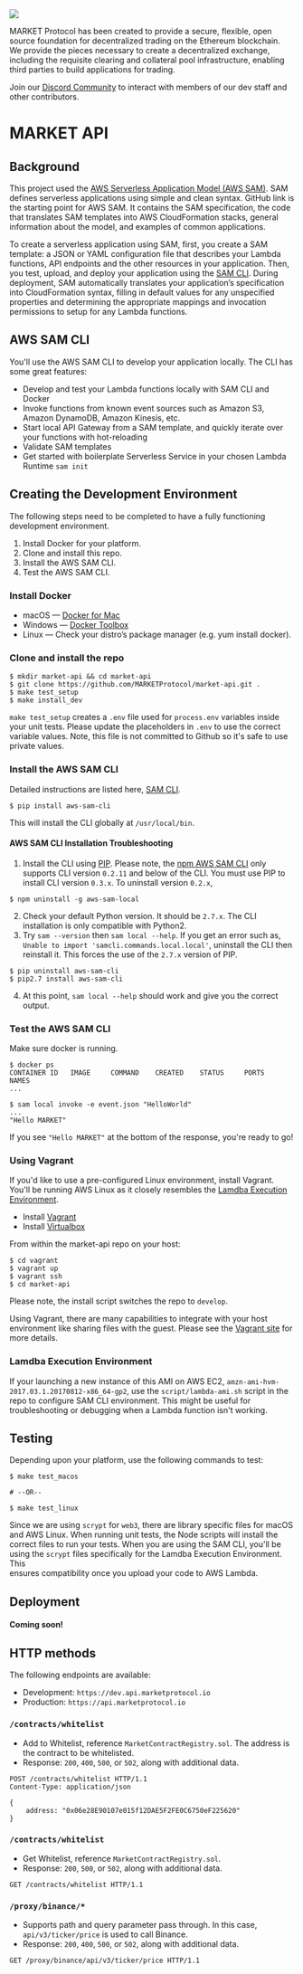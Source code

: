 <img src="https://github.com/MARKETProtocol/dApp/blob/master/src/img/MARKETProtocol-Light.png?raw=true" align="middle">

MARKET Protocol has been created to provide a secure, flexible, open source foundation for decentralized trading on the Ethereum blockchain. We provide the pieces necessary to create a decentralized exchange, including the requisite clearing and collateral pool infrastructure, enabling third parties to build applications for trading.

Join our [Discord Community](https://www.marketprotocol.io/discord) to interact with members of our dev staff and other contributors.

# MARKET API

## Background
This project used the [AWS Serverless Application Model (AWS SAM)](https://github.com/awslabs/serverless-application-model). SAM defines serverless applications using simple and clean syntax. GitHub link is the starting point for AWS SAM. It contains the SAM specification, the code that translates SAM templates into AWS CloudFormation stacks, general information about the model, and examples of common applications.

To create a serverless application using SAM, first, you create a SAM template: a JSON or YAML configuration file that describes your Lambda functions, API endpoints and the other resources in your application. Then, you test, upload, and deploy your application using the [SAM CLI](https://github.com/awslabs/aws-sam-cli). During deployment, SAM automatically translates your application’s specification into CloudFormation syntax, filling in default values for any unspecified properties and determining the appropriate mappings and invocation permissions to setup for any Lambda functions.

## AWS SAM CLI
You'll use the AWS SAM CLI to develop your application locally. The CLI has some great features:

- Develop and test your Lambda functions locally with SAM CLI and Docker
- Invoke functions from known event sources such as Amazon S3, Amazon DynamoDB, Amazon Kinesis, etc.
- Start local API Gateway from a SAM template, and quickly iterate over your functions with hot-reloading
- Validate SAM templates
- Get started with boilerplate Serverless Service in your chosen Lambda Runtime `sam init`

## Creating the Development Environment
The following steps need to be completed to have a fully functioning development environment.

1. Install Docker for your platform.
2. Clone and install this repo.
3. Install the AWS SAM CLI. 
4. Test the AWS SAM CLI.

### Install Docker

- macOS &mdash; [Docker for Mac](https://store.docker.com/editions/community/docker-ce-desktop-mac)
- Windows &mdash; [Docker Toolbox](https://download.docker.com/win/stable/DockerToolbox.exe)
- Linux &mdash; Check your distro’s package manager (e.g. yum install docker).

### Clone and install the repo

```
$ mkdir market-api && cd market-api
$ git clone https://github.com/MARKETProtocol/market-api.git .
$ make test_setup
$ make install_dev
```

`make test_setup` creates a `.env` file used for `process.env` variables inside your unit tests. Please update the placeholders in `.env` to use the correct variable values. Note, this file is not committed to Github so it's safe to use private values.

### Install the AWS SAM CLI
Detailed instructions are listed here, [SAM CLI](https://github.com/awslabs/aws-sam-cli). 

```
$ pip install aws-sam-cli
```

This will install the CLI globally at `/usr/local/bin`.

#### AWS SAM CLI Installation Troubleshooting

1. Install the CLI using [PIP](https://pip.pypa.io/en/stable/installing/). Please note, the [npm AWS SAM CLI](https://www.npmjs.com/package/aws-sam-local) only supports CLI version `0.2.11` and below of the CLI. You must use PIP to install CLI version `0.3.x`. To uninstall version `0.2.x`, 
```
$ npm uninstall -g aws-sam-local
```
2. Check your default Python version. It should be `2.7.x`. The CLI installation is only compatible with Python2.
3. Try `sam --version` then `sam local --help`. If you get an error such as, `Unable to import 'samcli.commands.local.local'`, uninstall the CLI then reinstall it. This forces the use of the `2.7.x` version of PIP.
```
$ pip uninstall aws-sam-cli
$ pip2.7 install aws-sam-cli
```
4. At this point, `sam local --help` should work and give you the correct output.

### Test the AWS SAM CLI
Make sure docker is running.

```
$ docker ps
CONTAINER ID   IMAGE     COMMAND    CREATED    STATUS     PORTS       NAMES
...

$ sam local invoke -e event.json "HelloWorld"
...
"Hello MARKET"
```

If you see `"Hello MARKET"` at the bottom of the response, you're ready to go!

### Using Vagrant
If you'd like to use a pre-configured Linux environment, install Vagrant. You'll be running
AWS Linux as it closely resembles the [Lamdba Execution Environment](https://docs.aws.amazon.com/lambda/latest/dg/current-supported-versions.html). 
- Install [Vagrant](https://www.vagrantup.com/downloads.html)
- Install [Virtualbox](https://www.virtualbox.org/wiki/Downloads)

From within the market-api repo on your host:

```
$ cd vagrant
$ vagrant up
$ vagrant ssh
$ cd market-api
```
Please note, the install script switches the repo to `develop`. 

Using Vagrant, there are many capabilities to integrate with your host environment like sharing 
files with the guest. Please see the [Vagrant site](https://www.vagrantup.com/docs/index.html) for more details.

### Lamdba Execution Environment
If your launching a new instance of this AMI on AWS EC2, `amzn-ami-hvm-2017.03.1.20170812-x86_64-gp2`, use the `script/lambda-ami.sh` script 
in the repo to configure SAM CLI environment. This might be useful for troubleshooting or debugging when a 
Lambda function isn't working.

## Testing
Depending upon your platform, use the following commands to test:

```
$ make test_macos

# --OR--

$ make test_linux
```

Since we are using `scrypt` for `web3`, there are library specific files for macOS and AWS Linux.
When running unit tests, the Node scripts will install the correct files to run your tests. When you are using
the SAM CLI, you'll be using the `scrypt` files specifically for the Lamdba Execution Environment. This  
ensures compatibility once you upload your code to AWS Lambda.

## Deployment
#### Coming soon!

## HTTP methods
The following endpoints are available:

* Development: `https://dev.api.marketprotocol.io`
* Production: `https://api.marketprotocol.io`

### `/contracts/whitelist`
* Add to Whitelist, reference `MarketContractRegistry.sol`. The address is the contract to be whitelisted.
* Response: `200`, `400`, `500`, or `502`, along with additional data.
```
POST /contracts/whitelist HTTP/1.1
Content-Type: application/json

{
    address: "0x06e28E90107e015f12DAE5F2FE0C6750eF225620"
}
```

### `/contracts/whitelist`
* Get Whitelist, reference `MarketContractRegistry.sol`.
* Response: `200`, `500`, or `502`, along with additional data.
```
GET /contracts/whitelist HTTP/1.1
```

### `/proxy/binance/*`
* Supports path and query parameter pass through. In this case, `api/v3/ticker/price` is used to call Binance. 
* Response: `200`, `400`, `500`, or `502`, along with additional data.
```
GET /proxy/binance/api/v3/ticker/price HTTP/1.1
```
